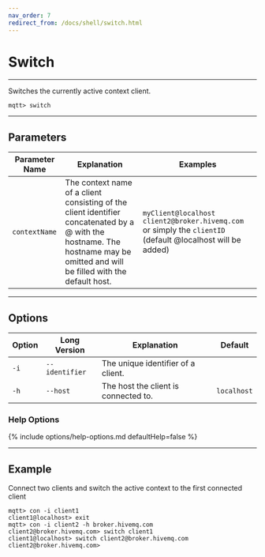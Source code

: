 ```yaml
---
nav_order: 7
redirect_from: /docs/shell/switch.html
---
```


# Switch

***

Switches the currently active context client.

```
mqtt> switch
```

***

## Parameters

| Parameter Name | Explanation                                                                                                                                                                   | Examples                                                                                                      |
|----------------|-------------------------------------------------------------------------------------------------------------------------------------------------------------------------------|---------------------------------------------------------------------------------------------------------------|
| `contextName`  | The context name of a client consisting of the client identifier concatenated by a @ with the hostname. The hostname may be omitted and will be filled with the default host. | `myClient@localhost`  `client2@broker.hivemq.com` or simply the `clientID` (default @localhost will be added) |

***

## Options

| Option | Long Version   | Explanation                          | Default     |
|--------|----------------|--------------------------------------|-------------|
| `-i`   | `--identifier` | The unique identifier of a client.   |             |
| `-h`   | `--host`       | The host the client is connected to. | `localhost` |

### Help Options

{% include options/help-options.md defaultHelp=false %}

***

## Example

Connect two clients and switch the active context to the first connected client

```
mqtt> con -i client1
client1@localhost> exit
mqtt> con -i client2 -h broker.hivemq.com
client2@broker.hivemq.com> switch client1
client1@localhost> switch client2@broker.hivemq.com
client2@broker.hivemq.com>
```
